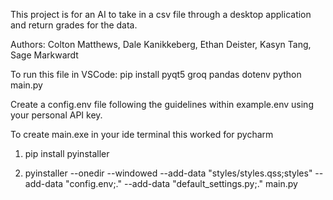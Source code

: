 This project is for an AI to take in a csv file through a desktop application and return grades for the data.

Authors: Colton Matthews, Dale Kanikkeberg, Ethan Deister, Kasyn Tang, Sage Markwardt

To run this file in VSCode: 
pip install pyqt5 groq pandas dotenv
python main.py

Create a config.env file following the guidelines within example.env using your personal API key. 

To create main.exe
in your ide terminal 
this worked for pycharm
1. pip install pyinstaller

2. pyinstaller --onedir --windowed --add-data "styles/styles.qss;styles" --add-data "config.env;." --add-data "default_settings.py;."   main.py  